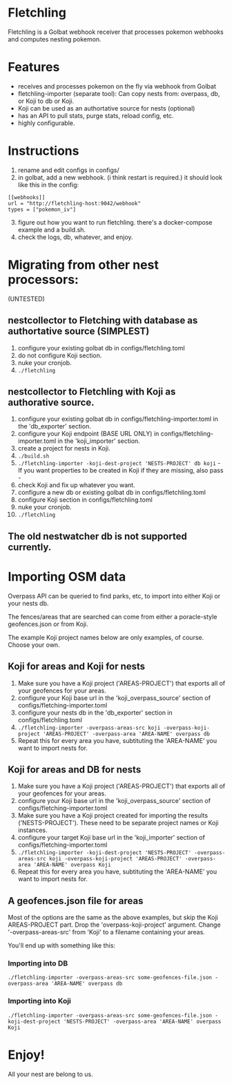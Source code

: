 # Fletchling

Fletchling is a Golbat webhook receiver that processes pokemon
webhooks and computes nesting pokemon.

# Features

* receives and processes pokemon on the fly via webhook from Golbat
* fletchling-importer (separate tool): Can copy nests from: overpass, db, or Koji to db or Koji.
* Koji can be used as an authortative source for nests (optional)
* has an API to pull stats, purge stats, reload config, etc.
* highly configurable.

# Instructions

1. rename and edit configs in configs/
2. in golbat, add a new webhook. (i think restart is required.) it should look like this in the config:
```
[[webhooks]]
url = "http://fletchling-host:9042/webhook"
types = ["pokemon_iv"]
```
3. figure out how you want to run fletchling. there's a docker-compose example and a build.sh.
4. check the logs, db, whatever, and enjoy.

# Migrating from other nest processors:

(UNTESTED)

## nestcollector to Fletching with database as authortative source (SIMPLEST)
  1. configure your existing golbat db in configs/fletchling.toml
  2. do not configure Koji section.
  3. nuke your cronjob.
  4. `./fletchling`

## nestcollector to Fletchling with Koji as authorative source.
  1. configure your existing golbat db in configs/fletchling-importer.toml in the 'db_exporter' section.
  2. configure your Koji endpoint (BASE URL ONLY) in configs/fletchling-importer.toml in the 'koji_importer' section.
  3. create a project for nests in Koji.
  4. `./build.sh`
  5. `./fletchling-importer -koji-dest-project 'NESTS-PROJECT' db koji` - If you want properties to be created in Koji if they are missing, also pass -
  6. check Koji and fix up whatever you want.
  7. configure a new db or existing golbat db in configs/fletchling.toml
  8. configure Koji section in configs/fletchling.toml
  9. nuke your cronjob.
  10. `./fletchling`

## The old nestwatcher db is not supported currently.

# Importing OSM data

Overpass API can be queried to find parks, etc, to import into either Koji or your nests db.

The fences/areas that are searched can come from either a poracle-style geofences.json or from Koji.

The example Koji project names below are only examples, of course. Choose your own.

## Koji for areas and Koji for nests
  1. Make sure you have a Koji project ('AREAS-PROJECT') that exports all of your geofences for your areas.
  2. configure your Koji base url in the 'koji_overpass_source' section of configs/fletching-importer.toml
  3. configure your nests db in the 'db_exporter' section in configs/fletchling.toml
  4. `./fletchling-importer -overpass-areas-src koji -overpass-koji-project 'AREAS-PROJECT' -overpass-area 'AREA-NAME' overpass db`
  5. Repeat this for every area you have, subtituting the 'AREA-NAME' you want to import nests for.

## Koji for areas and DB for nests
  1. Make sure you have a Koji project ('AREAS-PROJECT') that exports all of your geofences for your areas.
  2. configure your Koji base url in the 'koji_overpass_source' section of configs/fletching-importer.toml
  3. Make sure you have a Koji project created for importing the results ('NESTS-PROJECT'). These need to be separate project names or Koji instances.
  4. configure your target Koji base url in the 'koji_importer' section of configs/fletching-importer.toml
  5. `./fletchling-importer -koji-dest-project 'NESTS-PROJECT' -overpass-areas-src koji -overpass-koji-project 'AREAS-PROJECT' -overpass-area 'AREA-NAME' overpass Koji`
  6. Repeat this for every area you have, subtituting the 'AREA-NAME' you want to import nests for.

## A geofences.json file for areas

Most of the options are the same as the above examples, but skip the Koji AREAS-PROJECT part. Drop the 'overpass-koji-project' argument. Change '-overpass-areas-src' from 'Koji' to a filename containing your areas.

You'll end up with something like this:

### Importing into DB

 `./fletchling-importer -overpass-areas-src some-geofences-file.json -overpass-area 'AREA-NAME' overpass db`

### Importing into Koji

`./fletchling-importer -overpass-areas-src some-geofences-file.json -koji-dest-project 'NESTS-PROJECT' -overpass-area 'AREA-NAME' overpass Koji`

# Enjoy!

All your nest are belong to us.
